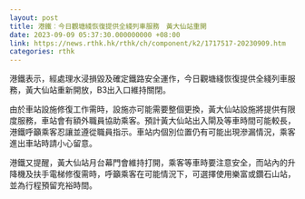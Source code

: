 ```yaml
---
layout: post
title: 港鐵︰今日觀塘綫恢復提供全綫列車服務　黃大仙站重開
date: 2023-09-09 05:37:30.000000000 +08:00
link: https://news.rthk.hk/rthk/ch/component/k2/1717517-20230909.htm
categories: rthk
---
```


港鐵表示，經處理水浸損毀及確定鐵路安全運作，今日觀塘綫恢復提供全綫列車服務，黃大仙站重新開放，B3出入口維持關閉。

由於車站設施修復工作需時，設施亦可能需要整個更換，黃大仙站設施將提供有限度服務，車站會有額外職員協助乘客。預計黃大仙站出入閘及等車時間可能較長，港鐵呼籲乘客忍讓並遵從職員指示。車站内個別位置仍有可能出現滲漏情況，乘客進出車站時請小心留意。

港鐵又提醒，黃大仙站月台幕門會維持打開，乘客等車時要注意安全，而站內的升降機及扶手電梯修復需時，呼籲乘客在可能情況下，可選擇使用樂富或鑽石山站，並為行程預留充裕時間。
